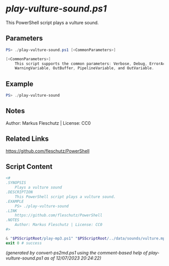 *play-vulture-sound.ps1*
================

This PowerShell script plays a vulture sound.

Parameters
----------
```powershell
PS> ./play-vulture-sound.ps1 [<CommonParameters>]

[<CommonParameters>]
    This script supports the common parameters: Verbose, Debug, ErrorAction, ErrorVariable, WarningAction, 
    WarningVariable, OutBuffer, PipelineVariable, and OutVariable.
```

Example
-------
```powershell
PS> ./play-vulture-sound

```

Notes
-----
Author: Markus Fleschutz | License: CC0

Related Links
-------------
https://github.com/fleschutz/PowerShell

Script Content
--------------
```powershell
<#
.SYNOPSIS
	Plays a vulture sound
.DESCRIPTION
	This PowerShell script plays a vulture sound.
.EXAMPLE
	PS> ./play-vulture-sound
.LINK
	https://github.com/fleschutz/PowerShell
.NOTES
	Author: Markus Fleschutz | License: CC0
#>

& "$PSScriptRoot/play-mp3.ps1" "$PSScriptRoot/../data/sounds/vulture.mp3"
exit 0 # success
```

*(generated by convert-ps2md.ps1 using the comment-based help of play-vulture-sound.ps1 as of 12/07/2023 20:24:22)*
